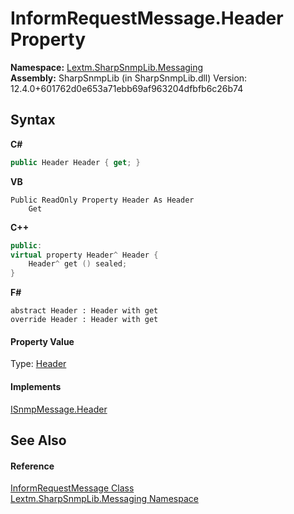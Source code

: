 # InformRequestMessage.Header Property 
 

**Namespace:**&nbsp;<a href="N_Lextm_SharpSnmpLib_Messaging">Lextm.SharpSnmpLib.Messaging</a><br />**Assembly:**&nbsp;SharpSnmpLib (in SharpSnmpLib.dll) Version: 12.4.0+601762d0e653a71ebb69af963204dfbfb6c26b74

## Syntax

**C#**<br />
``` C#
public Header Header { get; }
```

**VB**<br />
``` VB
Public ReadOnly Property Header As Header
	Get
```

**C++**<br />
``` C++
public:
virtual property Header^ Header {
	Header^ get () sealed;
}
```

**F#**<br />
``` F#
abstract Header : Header with get
override Header : Header with get
```


#### Property Value
Type: <a href="T_Lextm_SharpSnmpLib_Header">Header</a>

#### Implements
<a href="P_Lextm_SharpSnmpLib_Messaging_ISnmpMessage_Header">ISnmpMessage.Header</a><br />

## See Also


#### Reference
<a href="T_Lextm_SharpSnmpLib_Messaging_InformRequestMessage">InformRequestMessage Class</a><br /><a href="N_Lextm_SharpSnmpLib_Messaging">Lextm.SharpSnmpLib.Messaging Namespace</a><br />